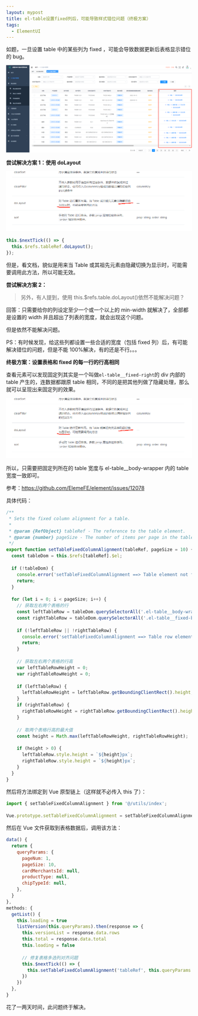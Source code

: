 ```yaml
---
layout: mypost
title: el-table设置fixed列后，可能导致样式错位问题（终极方案）
tags:
  - ElementUI
---
```


如题，一旦设置 table 中的某些列为 fixed ，可能会导致数据更新后表格显示错位的 bug。

![](/image/2024/2024-08-09-14-40-09.png)

**尝试解决方案 1：使用 doLayout**

![alt text](/image/2024/20240809144806.png)

```js
this.$nextTick(() => {
  this.$refs.tableRef.doLayout();
});
```

但是，看文档，貌似是用来当 Table 或其祖先元素由隐藏切换为显示时，可能需要调用此方法，所以可能无效。

**尝试解决方案 2：**

> 另外，有人提到，使用 this.$refs.table.doLayout()依然不能解决问题？

回答：只需要给你的列设定至少一个或一个以上的 min-width 就解决了，全部都是设置的 width 并且超出了列表的宽度，就会出现这个问题。

但是依然不能解决问题。

PS：有时候发现，给这些列都设置一些合适的宽度（包括 fixed 列）后，有可能解决错位的问题，但是不能 100%解决，有的还是不行。。。

**终极方案：设置表格和 fixed 的每一行的行高相同**

查看元素可以发现固定列其实是一个叫做`el-table__fixed-right`的 div 内部的 table 产生的，连数据都跟原 table 相同，不同的是把其他列做了隐藏处理，那么就可以呈现出来固定列的效果。

![alt text](/image/2024/20240809144806.png)

所以，只需要把固定列所在的 table 宽度与 el-table\_\_body-wrapper 内的 table 宽度一致即可。

参考：https://github.com/ElemeFE/element/issues/12078

具体代码：

```js
/**
 * Sets the fixed column alignment for a table.
 *
 * @param {RefObject} tableRef - The reference to the table element.
 * @param {number} pageSize - The number of items per page in the table.
 */
export function setTableFixedColumnAlignment(tableRef, pageSize = 10) {
  const tableDom = this.$refs[tableRef].$el;

  if (!tableDom) {
    console.error('setTableFixedColumnAlignment ==> Table element not found.');
    return;
  }

  for (let i = 0; i < pageSize; i++) {
    // 获取左右两个表格的行
    const leftTableRow = tableDom.querySelectorAll('.el-table__body-wrapper tbody tr')[i];
    const rightTableRow = tableDom.querySelectorAll('.el-table__fixed-body-wrapper tbody tr')[i];

    if (!leftTableRow || !rightTableRow) {
      console.error('setTableFixedColumnAlignment ==> Table row element not found.');
      return;
    }

    // 获取左右两个表格的行高
    var leftTableRowHeight = 0;
    var rightTableRowHeight = 0;

    if (leftTableRow) {
      leftTableRowHeight = leftTableRow.getBoundingClientRect().height;
    }
    if (rightTableRow) {
      rightTableRowHeight = rightTableRow.getBoundingClientRect().height;
    }

    // 取两个表格行高的最大值
    const height = Math.max(leftTableRowHeight, rightTableRowHeight);

    if (height > 0) {
      leftTableRow.style.height = `${height}px`;
      rightTableRow.style.height = `${height}px`;
    }
  }
}
```

然后将方法绑定到 Vue 原型链上（这样就不必传入 this 了）：

```js
import { setTableFixedColumnAlignment } from '@/utils/index';

Vue.prototype.setTableFixedColumnAlignment = setTableFixedColumnAlignment;
```

然后在 Vue 文件获取到表格数据后，调用该方法：

```js
data() {
  return {
    queryParams: {
      pageNum: 1,
      pageSize: 10,
      cardMerchantsId: null,
      productType: null,
      chipTypeId: null,
    },
  }
},
methods: {
  getList() {
    this.loading = true
    listVersion(this.queryParams).then(response => {
      this.versionList = response.data.rows
      this.total = response.data.total
      this.loading = false

      // 修复表格多选列对齐问题
      this.$nextTick(() => {
        this.setTableFixedColumnAlignment('tableRef', this.queryParams.pageSize)
      })
    })
  },
}
```

花了一两天时间，此问题终于解决。
